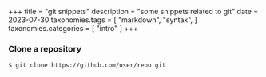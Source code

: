 +++
title = "git snippets"
description = "some snippets related to git"
date = 2023-07-30
taxonomies.tags = [
    "markdown",
    "syntax",
]
taxonomies.categories = [
    "intro"
]
+++

### Clone a repository
```bash
$ git clone https://github.com/user/repo.git
`````